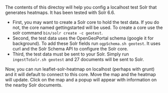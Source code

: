 
The contents of this directoy will help you config a localhost test
Solr that generates heatmaps.  It has been tested with Solr 6.6. 

* First, you may want to create a Solr core to hold the test data.  If
  you do not, the core named gettingstarted will be used.  To create a
  core use the solr command `bin/solr create -c geotest`.
* Second, the test data uses the OpenGeoPortal schema (google it for
  background).  To add these Solr fields run `ogpSchema.sh geotest`.
  It uses curl and the Solr Schema API to configure the Solr core.
* Third, the test data must be sent to your Solr.  Simply run
  `ingestToSolr.sh geotest` and 27 documents will be sent to Solr.

Now, you can run leaflet-solr-heatmap on localhost (perhaps with
grunt) and it will default to connect to this core.  Move the map and
the heatmap will update.  Click on the map and a popup will appear
with information on the nearby Solr documents.  